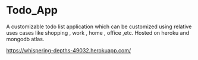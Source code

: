 # Todo_App

A customizable todo list application which can be customized using relative uses cases like shopping , work , home , office ,etc.
Hosted on heroku and mongodb atlas.

https://whispering-depths-49032.herokuapp.com/
